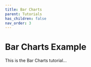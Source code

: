 ```yaml
---
title: Bar Charts
parent: Tutorials
has_children: false
nav_order: 3
---
```


# Bar Charts Example

This is the Bar Charts tutorial...


